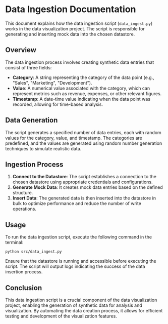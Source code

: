 # Data Ingestion Documentation

This document explains how the data ingestion script (`data_ingest.py`) works in the data visualization project. The script is responsible for generating and inserting mock data into the chosen datastore.

## Overview

The data ingestion process involves creating synthetic data entries that consist of three fields:
- **Category**: A string representing the category of the data point (e.g., "Sales", "Marketing", "Development").
- **Value**: A numerical value associated with the category, which can represent metrics such as revenue, expenses, or other relevant figures.
- **Timestamp**: A date-time value indicating when the data point was recorded, allowing for time-based analysis.

## Data Generation

The script generates a specified number of data entries, each with random values for the category, value, and timestamp. The categories are predefined, and the values are generated using random number generation techniques to simulate realistic data.

## Ingestion Process

1. **Connect to the Datastore**: The script establishes a connection to the chosen datastore using appropriate credentials and configurations.
2. **Generate Mock Data**: It creates mock data entries based on the defined structure.
3. **Insert Data**: The generated data is then inserted into the datastore in bulk to optimize performance and reduce the number of write operations.

## Usage

To run the data ingestion script, execute the following command in the terminal:

```
python src/data_ingest.py
```

Ensure that the datastore is running and accessible before executing the script. The script will output logs indicating the success of the data insertion process.

## Conclusion

This data ingestion script is a crucial component of the data visualization project, enabling the generation of synthetic data for analysis and visualization. By automating the data creation process, it allows for efficient testing and development of the visualization features.